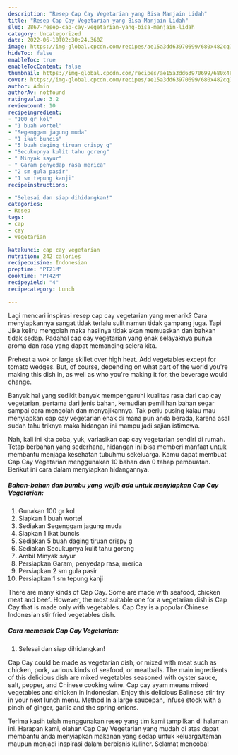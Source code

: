 ```yaml
---
description: "Resep Cap Cay Vegetarian yang Bisa Manjain Lidah"
title: "Resep Cap Cay Vegetarian yang Bisa Manjain Lidah"
slug: 2867-resep-cap-cay-vegetarian-yang-bisa-manjain-lidah
category: Uncategorized
date: 2022-06-10T02:30:24.360Z
image: https://img-global.cpcdn.com/recipes/ae15a3dd63970699/680x482cq70/cap-cay-vegetarian-foto-resep-utama.jpg
hideToc: false
enableToc: true
enableTocContent: false
thumbnail: https://img-global.cpcdn.com/recipes/ae15a3dd63970699/680x482cq70/cap-cay-vegetarian-foto-resep-utama.jpg
cover: https://img-global.cpcdn.com/recipes/ae15a3dd63970699/680x482cq70/cap-cay-vegetarian-foto-resep-utama.jpg
author: Admin
authorAv: notfound
ratingvalue: 3.2
reviewcount: 10
recipeingredient:
- "100 gr kol"
- "1 buah wortel"
- "Segenggam jagung muda"
- "1 ikat buncis"
- "5 buah daging tiruan crispy g"
- "Secukupnya kulit tahu goreng"
- " Minyak sayur"
- " Garam penyedap rasa merica"
- "2 sm gula pasir"
- "1 sm tepung kanji"
recipeinstructions:

- "Selesai dan siap dihidangkan!"
categories:
- Resep
tags:
- cap
- cay
- vegetarian

katakunci: cap cay vegetarian 
nutrition: 242 calories
recipecuisine: Indonesian
preptime: "PT21M"
cooktime: "PT42M"
recipeyield: "4"
recipecategory: Lunch

---
```



Lagi mencari inspirasi resep cap cay vegetarian yang menarik? Cara menyiapkannya sangat tidak terlalu sulit namun tidak gampang juga. Tapi Jika keliru mengolah maka hasilnya tidak akan memuaskan dan bahkan tidak sedap. Padahal cap cay vegetarian yang enak selayaknya punya aroma dan rasa yang dapat memancing selera kita.


Preheat a wok or large skillet over high heat. Add vegetables except for tomato wedges. But, of course, depending on what part of the world you&#39;re making this dish in, as well as who you&#39;re making it for, the beverage would change.

Banyak hal yang sedikit banyak mempengaruhi kualitas rasa dari cap cay vegetarian, pertama dari jenis bahan, kemudian pemilihan bahan segar sampai cara mengolah dan menyajikannya. Tak perlu pusing kalau mau menyiapkan cap cay vegetarian enak di mana pun anda berada, karena asal sudah tahu triknya maka hidangan ini mampu jadi sajian istimewa.


Nah, kali ini kita coba, yuk, variasikan cap cay vegetarian sendiri di rumah. Tetap berbahan yang sederhana, hidangan ini bisa memberi manfaat untuk membantu menjaga kesehatan tubuhmu sekeluarga. Kamu dapat membuat Cap Cay Vegetarian menggunakan 10 bahan dan 0 tahap pembuatan. Berikut ini cara dalam menyiapkan hidangannya.

<!--inarticleads1-->

##### Bahan-bahan dan bumbu yang wajib ada untuk menyiapkan Cap Cay Vegetarian:

1. Gunakan 100 gr kol
1. Siapkan 1 buah wortel
1. Sediakan Segenggam jagung muda
1. Siapkan 1 ikat buncis
1. Sediakan 5 buah daging tiruan crispy g
1. Sediakan Secukupnya kulit tahu goreng
1. Ambil  Minyak sayur
1. Persiapkan  Garam, penyedap rasa, merica
1. Persiapkan 2 sm gula pasir
1. Persiapkan 1 sm tepung kanji


There are many kinds of Cap Cay. Some are made with seafood, chicken meat and beef. However, the most suitable one for a vegetarian dish is Cap Cay that is made only with vegetables. Cap Cay is a popular Chinese Indonesian stir fried vegetables dish. 

<!--inarticleads2-->

##### Cara memasak Cap Cay Vegetarian:


1. Selesai dan siap dihidangkan!

Cap Cay could be made as vegetarian dish, or mixed with meat such as chicken, pork, various kinds of seafood, or meatballs. The main ingredients of this delicious dish are mixed vegetables seasoned with oyster sauce, salt, pepper, and Chinese cooking wine. Cap cay ayam means mixed vegetables and chicken in Indonesian. Enjoy this delicious Balinese stir fry in your next lunch menu. Method In a large saucepan, infuse stock with a pinch of ginger, garlic and the spring onions. 

Terima kasih telah menggunakan resep yang tim kami tampilkan di halaman ini. Harapan kami, olahan Cap Cay Vegetarian yang mudah di atas dapat membantu anda menyiapkan makanan yang sedap untuk keluarga/teman maupun menjadi inspirasi dalam berbisnis kuliner. Selamat mencoba!
